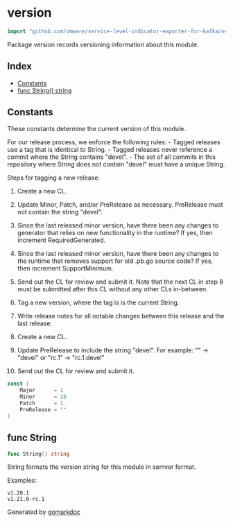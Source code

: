 <!-- Code generated by gomarkdoc. DO NOT EDIT -->

# version

```go
import "github.com/vmware/service-level-indicator-exporter-for-kafka/vendor/google.golang.org/protobuf/internal/version"
```

Package version records versioning information about this module.

## Index

- [Constants](<#constants>)
- [func String() string](<#func-string>)


## Constants

These constants determine the current version of this module.

For our release process, we enforce the following rules: \- Tagged releases use a tag that is identical to String. \- Tagged releases never reference a commit where the String contains "devel". \- The set of all commits in this repository where String does not contain "devel" must have a unique String.

Steps for tagging a new release:

1. Create a new CL.

2. Update Minor, Patch, and/or PreRelease as necessary. PreRelease must not contain the string "devel".

3. Since the last released minor version, have there been any changes to generator that relies on new functionality in the runtime? If yes, then increment RequiredGenerated.

4. Since the last released minor version, have there been any changes to the runtime that removes support for old .pb.go source code? If yes, then increment SupportMinimum.

5. Send out the CL for review and submit it. Note that the next CL in step 8 must be submitted after this CL without any other CLs in\-between.

6. Tag a new version, where the tag is is the current String.

7. Write release notes for all notable changes between this release and the last release.

8. Create a new CL.

9. Update PreRelease to include the string "devel". For example: "" \-\> "devel" or "rc.1" \-\> "rc.1.devel"

10. Send out the CL for review and submit it.

```go
const (
    Major      = 1
    Minor      = 28
    Patch      = 1
    PreRelease = ""
)
```

## func String

```go
func String() string
```

String formats the version string for this module in semver format.

Examples:

```
v1.20.1
v1.21.0-rc.1
```



Generated by [gomarkdoc](<https://github.com/princjef/gomarkdoc>)
